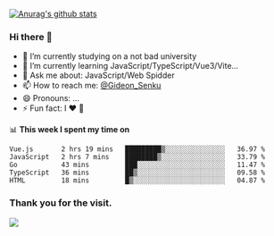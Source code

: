 [![Anurag's github stats](https://github-readme-stats.vercel.app/api?username=gideonsenku)](https://github.com/anuraghazra/github-readme-stats)
### Hi there 👋
- 🔭 I’m currently studying on a not bad university 
- 🌱 I’m currently learning JavaScript/TypeScript/Vue3/Vite...
- 💬 Ask me about: JavaScript/Web Spidder 
- 📫 How to reach me: [@Gideon_Senku](https://t.me/Gideon_Senku)
- 😄 Pronouns: ...
- ⚡ Fun fact: I ❤️ 🎵

📊 **This week I spent my time on**
<!--START_SECTION:waka-->
```text
Vue.js       2 hrs 19 mins   █████████▒░░░░░░░░░░░░░░░   36.97 % 
JavaScript   2 hrs 7 mins    ████████▒░░░░░░░░░░░░░░░░   33.79 % 
Go           43 mins         ███░░░░░░░░░░░░░░░░░░░░░░   11.47 % 
TypeScript   36 mins         ██▒░░░░░░░░░░░░░░░░░░░░░░   09.58 % 
HTML         18 mins         █▒░░░░░░░░░░░░░░░░░░░░░░░   04.87 % 
```
<!--END_SECTION:waka-->


### Thank you for the visit.
![](http://profile-counter.glitch.me/gideonsenku/count.svg)
<!--
**GideonSenku/GideonSenku** is a ✨ _special_ ✨ repository because its `README.md` (this file) appears on your GitHub profile.

Here are some ideas to get you started:

- 🔭 I’m currently working on ...
- 🌱 I’m currently learning ...
- 👯 I’m looking to collaborate on ...
- 🤔 I’m looking for help with ...
- 💬 Ask me about ...
- 📫 How to reach me: ...
- 😄 Pronouns: ...
- ⚡ Fun fact: ...
-->
